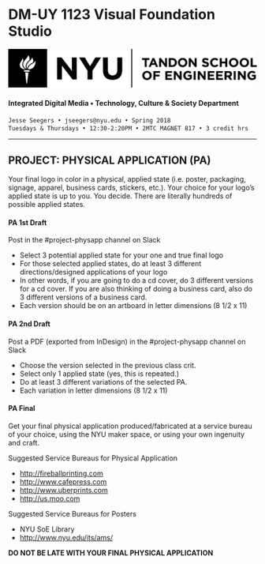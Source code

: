# DM-UY 1123 Visual Foundation Studio
![NYU](nyu_soe_logo.png)
#### Integrated Digital Media • Technology, Culture & Society Department 
    Jesse Seegers • jseegers@nyu.edu • Spring 2018 
    Tuesdays & Thursdays • 12:30-2:20PM • 2MTC MAGNET 817 • 3 credit hrs
---


## PROJECT: PHYSICAL APPLICATION (PA)
Your final logo in color in a physical, applied state (i.e. poster, packaging, signage, apparel, business cards, stickers, etc.). Your choice for your logo’s applied state is up to you. You decide. There are literally hundreds of possible applied states. 

#### PA 1st Draft    
Post in the #project-physapp channel on Slack

* Select 3 potential applied state for your one and true final logo
* For those selected applied states, do at least 3 different directions/designed applications of your logo
* In other words, if you are going to do a cd cover, do 3 different versions for a cd cover. If you are also thinking of doing a business card, also do 3 different versions of a business card. 
* Each version should be on an artboard in letter dimensions (8 1/2 x 11)

#### PA 2nd Draft    
Post a PDF (exported from InDesign) in the #project-physapp channel on Slack

* Choose the version selected in the previous class crit.
* Select only 1 applied state (yes, this is repeated.)
* Do at least 3 different variations of the selected PA. 
* Each variation in letter dimensions (8 1/2 x 11)

#### PA Final    
Get your final physical application produced/fabricated at a service bureau of your choice, using the NYU maker space, or using your own ingenuity and craft.

Suggested Service Bureaus for Physical Application

* http://fireballprinting.com
* http://www.cafepress.com 
* http://www.uberprints.com
* http://us.moo.com

Suggested Service Bureaus for Posters

* NYU SoE Library
* http://www.nyu.edu/its/ams/

**DO NOT BE LATE WITH YOUR FINAL PHYSICAL APPLICATION**




